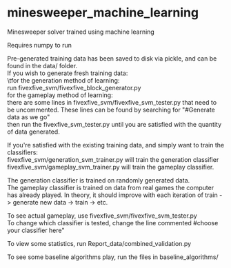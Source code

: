 # minesweeper_machine_learning
Minesweeper solver trained using machine learning

Requires numpy to run

Pre-generated training data has been saved to disk via pickle, and can be found in the data/ folder. <br/>
If you wish to generate fresh training data:<br/>
\tfor the generation method of learning:<br/>
        run fivexfive_svm/fivexfive_block_generator.py<br/>
    for the gameplay method of learning:<br/>
        there are some lines in fivexfive_svm/fivexfive_svm_tester.py that need to be uncommented. These lines can be found by searching for "#Generate data as we go"<br/>
        then run the fivexfive_svm_tester.py until you are satisfied with the quantity of data generated.

If you're satisfied with the existing training data, and simply want to train the classifiers:<br/>
    fivexfive_svm/generation_svm_trainer.py will train the generation classifier<br/>
    fivexfive_svm/gameplay_svm_trainer.py will train the gameplay classifier.

The generation classifier is trained on randomly generated data.<br/>
The gameplay classifier is trained on data from real games the computer has already played. In theory, it should improve with each iteration of train -> generate new data -> train -> etc.

To see actual gameplay, use fivexfive_svm/fivexfive_svm_tester.py<br/>
    To change which classifier is tested, change the line commented #choose your classifier here"

To view some statistics, run Report_data/combined_validation.py

To see some baseline algorithms play, run the files in baseline_algorithms/